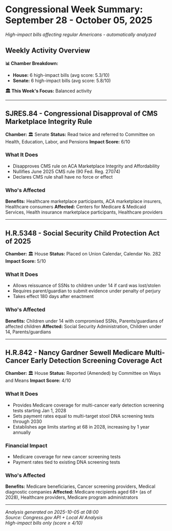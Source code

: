 # Congressional Week Summary: September 28 - October 05, 2025

*High-impact bills affecting regular Americans - automatically analyzed*

## Weekly Activity Overview

**📊 Chamber Breakdown:**
- **House:** 6 high-impact bills (avg score: 5.3/10)
- **Senate:** 6 high-impact bills (avg score: 5.8/10)

**🏛️ This Week's Focus:** Balanced activity

---

## SJRES.84 - Congressional Disapproval of CMS Marketplace Integrity Rule

**Chamber:** 🏛️ Senate
**Status:** Read twice and referred to Committee on Health, Education, Labor, and Pensions
**Impact Score:** 6/10

### What It Does
- Disapproves CMS rule on ACA Marketplace Integrity and Affordability
- Nullifies June 2025 CMS rule (90 Fed. Reg. 27074)
- Declares CMS rule shall have no force or effect

### Who's Affected
**Benefits:** Healthcare marketplace participants, ACA marketplace insurers, Healthcare consumers
**Affected:** Centers for Medicare & Medicaid Services, Health insurance marketplace participants, Healthcare providers

---

## H.R.5348 - Social Security Child Protection Act of 2025

**Chamber:** 🏛️ House
**Status:** Placed on Union Calendar, Calendar No. 282
**Impact Score:** 5/10

### What It Does
- Allows reissuance of SSNs to children under 14 if card was lost/stolen
- Requires parent/guardian to submit evidence under penalty of perjury
- Takes effect 180 days after enactment

### Who's Affected
**Benefits:** Children under 14 with compromised SSNs, Parents/guardians of affected children
**Affected:** Social Security Administration, Children under 14, Parents/guardians

---

## H.R.842 - Nancy Gardner Sewell Medicare Multi-Cancer Early Detection Screening Coverage Act

**Chamber:** 🏛️ House
**Status:** Reported (Amended) by Committee on Ways and Means
**Impact Score:** 4/10

### What It Does
- Provides Medicare coverage for multi-cancer early detection screening tests starting Jan 1, 2028
- Sets payment rates equal to multi-target stool DNA screening tests through 2030
- Establishes age limits starting at 68 in 2028, increasing by 1 year annually

### Financial Impact
- Medicare coverage for new cancer screening tests
- Payment rates tied to existing DNA screening tests

### Who's Affected
**Benefits:** Medicare beneficiaries, Cancer screening providers, Medical diagnostic companies
**Affected:** Medicare recipients aged 68+ (as of 2028), Healthcare providers, Medicare program administrators

---


*Analysis generated on 2025-10-05 at 08:00*  
*Source: Congress.gov API + Local AI Analysis*  
*High-impact bills only (score ≥ 4/10)*
